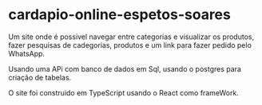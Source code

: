 # cardapio-online-espetos-soares

Um site onde é possivel navegar entre categorias e visualizar os produtos, fazer pesquisas de cadegorias, produtos e um link para fazer pedido pelo WhatsApp.

Usando uma APi com banco de dados em Sql, usando o postgres para criação de tabelas.

O site foi construido em TypeScript usando o React como frameWork.
